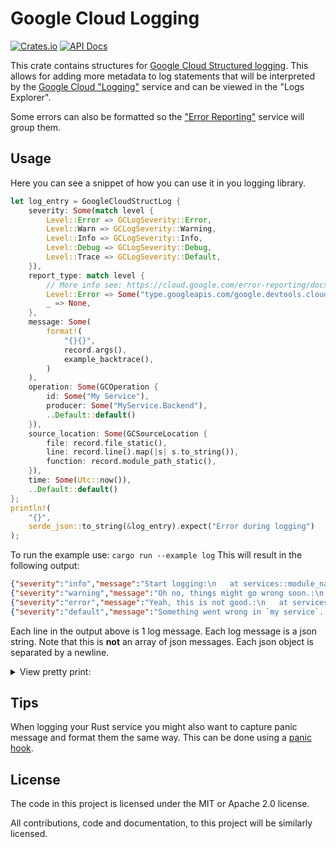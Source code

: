 # Google Cloud Logging
[![Crates.io](https://img.shields.io/crates/v/google_cloud_logging)](https://crates.io/crates/google_cloud_logging/)
[![API Docs](https://img.shields.io/badge/docs.rs-google_cloud_logging-blue)](https://docs.rs/google_cloud_logging/latest/)

This crate contains structures for
[Google Cloud Structured logging](https://cloud.google.com/logging/docs/structured-logging).
This allows for adding more metadata to log statements that will be interpreted by the
[Google Cloud "Logging"][Cloud_Logging] service and can be viewed in the "Logs Explorer".

Some errors can also be formatted so the ["Error Reporting"][Error_Reporting] service will
group them.

[Cloud_Logging]: https://cloud.google.com/logging/
[Error_Reporting]: https://cloud.google.com/error-reporting/.

## Usage

Here you can see a snippet of how you can use it in you logging library.
```rust
let log_entry = GoogleCloudStructLog {
    severity: Some(match level {
        Level::Error => GCLogSeverity::Error,
        Level::Warn => GCLogSeverity::Warning,
        Level::Info => GCLogSeverity::Info,
        Level::Debug => GCLogSeverity::Debug,
        Level::Trace => GCLogSeverity::Default,
    }),
    report_type: match level {
        // More info see: https://cloud.google.com/error-reporting/docs/formatting-error-messages#@type
        Level::Error => Some("type.googleapis.com/google.devtools.clouderrorreporting.v1beta1.ReportedErrorEvent".to_owned()),
        _ => None,
    },
    message: Some(
        format!(
            "{}{}", 
            record.args(),
            example_backtrace(),
        )
    ),
    operation: Some(GCOperation {
        id: Some("My Service"),
        producer: Some("MyService.Backend"),
        ..Default::default()
    }),
    source_location: Some(GCSourceLocation {
        file: record.file_static(),
        line: record.line().map(|s| s.to_string()),
        function: record.module_path_static(),
    }),
    time: Some(Utc::now()),
    ..Default::default()
};
println!(
    "{}",
    serde_json::to_string(&log_entry).expect("Error during logging")
);
```

To run the example use: `cargo run --example log`
This will result in the following output:
```json
{"severity":"info","message":"Start logging:\n   at services::module_name::he77c0bac773c93b4 line: 42\n   at services::module_name::h7ad5e699ac5d6658","time":"2021-12-20T16:33:41.643966093Z","logging.googleapis.com/operation":{"id":"My Service","producer":"MyService.Backend"},"logging.googleapis.com/sourceLocation":{"file":"examples/log/main.rs","line":"11","function":"log"}}
{"severity":"warning","message":"Oh no, things might go wrong soon.:\n   at services::module_name::he77c0bac773c93b4 line: 42\n   at services::module_name::h7ad5e699ac5d6658","time":"2021-12-20T16:33:41.644085317Z","logging.googleapis.com/operation":{"id":"My Service","producer":"MyService.Backend"},"logging.googleapis.com/sourceLocation":{"file":"examples/log/main.rs","line":"12","function":"log"}}
{"severity":"error","message":"Yeah, this is not good.:\n   at services::module_name::he77c0bac773c93b4 line: 42\n   at services::module_name::h7ad5e699ac5d6658","@type":"type.googleapis.com/google.devtools.clouderrorreporting.v1beta1.ReportedErrorEvent","time":"2021-12-20T16:33:41.644179397Z","logging.googleapis.com/operation":{"id":"My Service","producer":"MyService.Backend"},"logging.googleapis.com/sourceLocation":{"file":"examples/log/main.rs","line":"13","function":"log"}}
{"severity":"default","message":"Something went wrong in `my service`.:\n   at services::module_name::he77c0bac773c93b4 line: 42\n   at services::module_name::h7ad5e699ac5d6658","time":"2021-12-20T16:33:41.644276526Z","logging.googleapis.com/operation":{"id":"My Service","producer":"MyService.Backend"},"logging.googleapis.com/sourceLocation":{"file":"examples/log/main.rs","line":"14","function":"log"}}
```
Each line in the output above is 1 log message. Each log message is a json string.
Note that this is **not** an array of json messages. Each json object is separated by a newline.

<details>
    <summary>View pretty print:</summary>

```json
{
  "severity": "info",
  "message": "Start logging:\n   at services::module_name::he77c0bac773c93b4 line: 42\n   at services::module_name::h7ad5e699ac5d6658",
  "time": "2021-12-20T16:38:13.654978059Z",
  "logging.googleapis.com/operation": {
    "id": "My Service",
    "producer": "MyService.Backend"
  },
  "logging.googleapis.com/sourceLocation": {
    "file": "examples/log/main.rs",
    "line": "11",
    "function": "log"
  }
}
{
  "severity": "warning",
  "message": "Oh no, things might go wrong soon.:\n   at services::module_name::he77c0bac773c93b4 line: 42\n   at services::module_name::h7ad5e699ac5d6658",
  "time": "2021-12-20T16:38:13.655138074Z",
  "logging.googleapis.com/operation": {
    "id": "My Service",
    "producer": "MyService.Backend"
  },
  "logging.googleapis.com/sourceLocation": {
    "file": "examples/log/main.rs",
    "line": "12",
    "function": "log"
  }
}
{
  "severity": "error",
  "message": "Yeah, this is not good.:\n   at services::module_name::he77c0bac773c93b4 line: 42\n   at services::module_name::h7ad5e699ac5d6658",
  "@type": "type.googleapis.com/google.devtools.clouderrorreporting.v1beta1.ReportedErrorEvent",
  "time": "2021-12-20T16:38:13.655236672Z",
  "logging.googleapis.com/operation": {
    "id": "My Service",
    "producer": "MyService.Backend"
  },
  "logging.googleapis.com/sourceLocation": {
    "file": "examples/log/main.rs",
    "line": "13",
    "function": "log"
  }
}
{
  "severity": "default",
  "message": "Something went wrong in `my service`.:\n   at services::module_name::he77c0bac773c93b4 line: 42\n   at services::module_name::h7ad5e699ac5d6658",
  "time": "2021-12-20T16:38:13.655335729Z",
  "logging.googleapis.com/operation": {
    "id": "My Service",
    "producer": "MyService.Backend"
  },
  "logging.googleapis.com/sourceLocation": {
    "file": "examples/log/main.rs",
    "line": "14",
    "function": "log"
  }
}
```

</details>

## Tips

When logging your Rust service you might also want to capture panic message and format them
the same way. This can be done using a
[panic hook](https://doc.rust-lang.org/std/panic/fn.set_hook.html).

## License

The code in this project is licensed under the MIT or Apache 2.0 license.

All contributions, code and documentation, to this project will be similarly licensed.